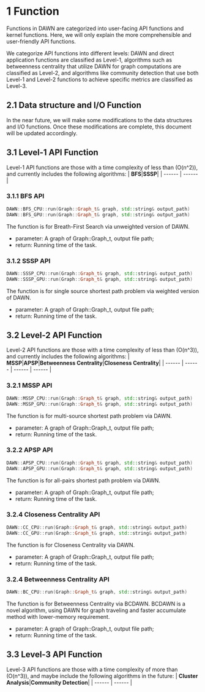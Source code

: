 # 1 Function
Functions in DAWN are categorized into user-facing API functions and kernel functions. Here, we will only explain the more comprehensible and user-friendly API functions.

We categorize API functions into different levels: DAWN and direct application functions are classified as Level-1, algorithms such as betweenness centrality that utilize DAWN for graph computations are classified as Level-2, and algorithms like community detection that use both Level-1 and Level-2 functions to achieve specific metrics are classified as Level-3.

## 2.1 Data structure and I/O Function
In the near future, we will make some modifications to the data structures and I/O functions. Once these modifications are complete, this document will be updated accordingly.

## 3.1 Level-1 API Function
Level-1 API functions are those with a time complexity of less than \(O(n^2)\), and currently includes the following algorithms:
| **BFS**|**SSSP**|
| ------ | ------ | 

### 3.1.1 BFS API
```cpp
DAWN::BFS_CPU::run(Graph::Graph_t& graph, std::string& output_path)
DAWN::BFS_GPU::run(Graph::Graph_t& graph, std::string& output_path)
```
The function is for Breath-First Search via unweighted version of DAWN.
- parameter: A graph of Graph::Graph_t, output file path;
- return: Running time of the task.

### 3.1.2 SSSP API
```cpp
DAWN::SSSP_CPU::run(Graph::Graph_t& graph, std::string& output_path)
DAWN::SSSP_GPU::run(Graph::Graph_t& graph, std::string& output_path)
```
The function is for single source shortest path problem via weighted version of DAWN.
- parameter: A graph of Graph::Graph_t, output file path;
- return: Running time of the task.

## 3.2 Level-2 API Function
Level-2 API functions are those with a time complexity of less than \(O(n^3)\), and currently includes the following algorithms:
| **MSSP**|**APSP**|**Betweenness Centrality**|**Closeness Centrality**|
| ------ | ------ | ------ | ------ | 

### 3.2.1 MSSP API
```cpp
DAWN::MSSP_CPU::run(Graph::Graph_t& graph, std::string& output_path)
DAWN::MSSP_GPU::run(Graph::Graph_t& graph, std::string& output_path)
```
The function is for multi-source shortest path problem via DAWN.
- parameter: A graph of Graph::Graph_t, output file path;
- return: Running time of the task.

### 3.2.2 APSP API
```cpp
DAWN::APSP_CPU::run(Graph::Graph_t& graph, std::string& output_path)
DAWN::APSP_GPU::run(Graph::Graph_t& graph, std::string& output_path)
```
The function is for all-pairs shortest path problem via DAWN.
- parameter: A graph of Graph::Graph_t, output file path;
- return: Running time of the task.

### 3.2.4 Closeness Centrality API
```cpp
DAWN::CC_CPU::run(Graph::Graph_t& graph, std::string& output_path)
DAWN::CC_GPU::run(Graph::Graph_t& graph, std::string& output_path)
```
The function is for Closeness Centrality via DAWN. 
- parameter: A graph of Graph::Graph_t, output file path;
- return: Running time of the task.


### 3.2.4 Betweenness Centrality API
```cpp
DAWN::BC_CPU::run(Graph::Graph_t& graph, std::string& output_path)
```
The function is for Betweenness Centrality via BCDAWN. BCDAWN is a novel algorithm, using DAWN for graph traveling and faster accumulate method with lower-memory requirement.
- parameter: A graph of Graph::Graph_t, output file path;
- return: Running time of the task.

## 3.3 Level-3 API Function
Level-3 API functions are those with a time complexity of more than \(O(n^3)\), and maybe include the following algorithms in the future:
| **Cluster Analysis**|**Community Detection**|
| ------ | ------ |
